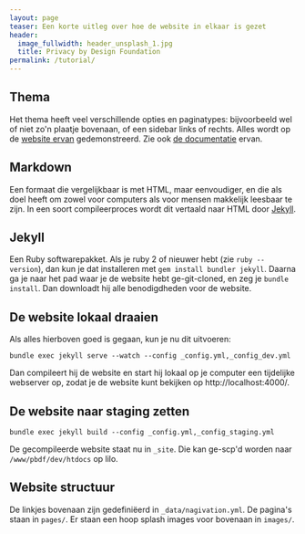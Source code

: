 ```yaml
---
layout: page
teaser: Een korte uitleg over hoe de website in elkaar is gezet
header:
  image_fullwidth: header_unsplash_1.jpg
  title: Privacy by Design Foundation
permalink: /tutorial/
---
```


## Thema

Het thema heeft veel verschillende opties en paginatypes: bijvoorbeeld wel of niet zo'n plaatje bovenaan, of een sidebar links of rechts. Alles wordt op de [website ervan](https://phlow.github.io/feeling-responsive) gedemonstreerd. Zie ook [de documentatie](https://phlow.github.io/feeling-responsive/documentation/) ervan.

## Markdown

Een formaat die vergelijkbaar is met HTML, maar eenvoudiger, en die als doel heeft om zowel voor computers als voor mensen makkelijk leesbaar te zijn. In een soort compileerproces wordt dit vertaald naar HTML door [Jekyll](https://jekyllrb.com/).

## Jekyll

Een Ruby softwarepakket. Als je ruby 2 of nieuwer hebt (zie `ruby --version`), dan kun je dat installeren met `gem install bundler jekyll`. Daarna ga je naar het pad waar je de website hebt ge-git-cloned, en zeg je `bundle install`. Dan downloadt hij alle benodigdheden voor de website.

## De website lokaal draaien

Als alles hierboven goed is gegaan, kun je nu dit uitvoeren:

`bundle exec jekyll serve --watch --config _config.yml,_config_dev.yml`

Dan compileert hij de website en start hij lokaal op je computer een tijdelijke webserver op, zodat je de website kunt bekijken op http://localhost:4000/.

## De website naar staging zetten

`bundle exec jekyll build --config _config.yml,_config_staging.yml`

De gecompileerde website staat nu in `_site`. Die kan ge-scp'd worden naar `/www/pbdf/dev/htdocs` op lilo.

## Website structuur

De linkjes bovenaan zijn gedefiniëerd in `_data/nagivation.yml`. De pagina's staan in `pages/`. Er staan een hoop splash images voor bovenaan in `images/`.
